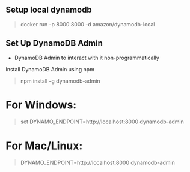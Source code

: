 ## Setup local dynamodb
> docker run -p 8000:8000 -d amazon/dynamodb-local

## Set Up DynamoDB Admin
* DynamoDB Admin to interact with it non-programmatically

Install DynamoDB Admin using npm
> npm install -g dynamodb-admin

# For Windows:
> set DYNAMO_ENDPOINT=http://localhost:8000
> dynamodb-admin

# For Mac/Linux:
> DYNAMO_ENDPOINT=http://localhost:8000 dynamodb-admin